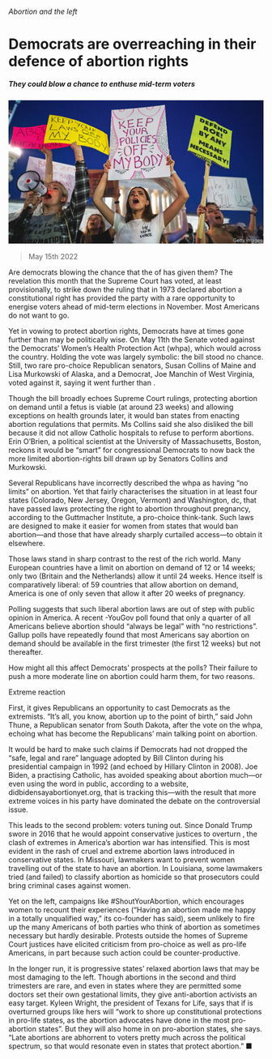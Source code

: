 ###### Abortion and the left

# Democrats are overreaching in their defence of abortion rights 

##### They could blow a chance to enthuse mid-term voters 

![image](images/20220521_USP001.jpg) 

> May 15th 2022 

Are democrats blowing the chance that the  of  has given them? The revelation this month that the Supreme Court has voted, at least provisionally, to strike down the ruling that in 1973 declared abortion a constitutional right has provided the party with a rare opportunity to energise voters ahead of mid-term elections in November. Most Americans do not want  to go.

Yet in vowing to protect abortion rights, Democrats have at times gone further than may be politically wise. On May 11th the Senate voted against the Democrats’ Women’s Health Protection Act (whpa), which would  across the country. Holding the vote was largely symbolic: the bill stood no chance. Still, two rare pro-choice Republican senators, Susan Collins of Maine and Lisa Murkowski of Alaska, and a Democrat, Joe Manchin of West Virginia, voted against it, saying it went further than .

Though the bill broadly echoes Supreme Court rulings, protecting abortion on demand until a fetus is viable (at around 23 weeks) and allowing exceptions on health grounds later, it would ban states from enacting abortion regulations that  permits. Ms Collins said she also disliked the bill because it did not allow Catholic hospitals to refuse to perform abortions. Erin O’Brien, a political scientist at the University of Massachusetts, Boston, reckons it would be “smart” for congressional Democrats to now back the more limited abortion-rights bill drawn up by Senators Collins and Murkowski.

Several Republicans have incorrectly described the whpa as having “no limits” on abortion. Yet that fairly characterises the situation in at least four states (Colorado, New Jersey, Oregon, Vermont) and Washington, dc, that have passed laws protecting the right to abortion throughout pregnancy, according to the Guttmacher Institute, a pro-choice think-tank. Such laws are designed to make it easier for women from states that would ban abortion—and those that have already sharply curtailed access—to obtain it elsewhere. 

Those laws stand in sharp contrast to the rest of the rich world. Many European countries have a limit on abortion on demand of 12 or 14 weeks; only two (Britain and the Netherlands) allow it until 24 weeks. Hence  itself is comparatively liberal: of 59 countries that allow abortion on demand, America is one of only seven that allow it after 20 weeks of pregnancy.

Polling suggests that such liberal abortion laws are out of step with public opinion in America. A recent -YouGov poll found that only a quarter of all Americans believe abortion should “always be legal” with “no restrictions”. Gallup polls have repeatedly found that most Americans say abortion on demand should be available in the first trimester (the first 12 weeks) but not thereafter.

How might all this affect Democrats’ prospects at the polls? Their failure to push a more moderate line on abortion could harm them, for two reasons.

Extreme reaction

First, it gives Republicans an opportunity to cast Democrats as the extremists. “It’s all, you know, abortion up to the point of birth,” said John Thune, a Republican senator from South Dakota, after the vote on the whpa, echoing what has become the Republicans’ main talking point on abortion. 

It would be hard to make such claims if Democrats had not dropped the “safe, legal and rare” language adopted by Bill Clinton during his presidential campaign in 1992 (and echoed by Hillary Clinton in 2008). Joe Biden, a practising Catholic, has avoided speaking about abortion much—or even using the word in public, according to a website, didbidensayabortionyet.org, that is tracking this—with the result that more extreme voices in his party have dominated the debate on the controversial issue.

This leads to the second problem: voters tuning out. Since Donald Trump swore in 2016 that he would appoint conservative justices to overturn , the clash of extremes in America’s abortion war has intensified. This is most evident in the rash of cruel and extreme abortion laws introduced in conservative states. In Missouri, lawmakers want to prevent women travelling out of the state to have an abortion. In Louisiana, some lawmakers tried (and failed) to classify abortion as homicide so that prosecutors could bring criminal cases against women.

Yet on the left, campaigns like #ShoutYourAbortion, which encourages women to recount their experiences (“Having an abortion made me happy in a totally unqualified way,” its co-founder has said), seem unlikely to fire up the many Americans of both parties who think of abortion as sometimes necessary but hardly desirable. Protests outside the homes of Supreme Court justices have elicited criticism from pro-choice as well as pro-life Americans, in part because such action could be counter-productive.

In the longer run, it is progressive states’ relaxed abortion laws that may be most damaging to the left. Though abortions in the second and third trimesters are rare, and even in states where they are permitted some doctors set their own gestational limits, they give anti-abortion activists an easy target. Kyleen Wright, the president of Texans for Life, says that if  is overturned groups like hers will “work to shore up constitutional protections in pro-life states, as the abortion advocates have done in the most pro-abortion states”. But they will also home in on pro-abortion states, she says. “Late abortions are abhorrent to voters pretty much across the political spectrum, so that would resonate even in states that protect abortion.” ■

